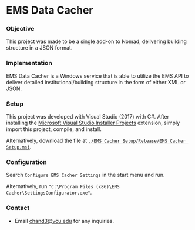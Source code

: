 # EMS Data Cacher #

### Objective ###
This project was made to be a single add-on to Nomad, delivering building structure in a JSON format.

### Implementation ###
EMS Data Cacher is a Windows service that is able to utilize the EMS API to deliver detailed institutional/building structure in the form of either XML or JSON.

### Setup ###
This project was developed with Visual Studio (2017) with C#. After installing the [Microsoft Visual Studio Installer Projects](https://marketplace.visualstudio.com/items?itemName=VisualStudioProductTeam.MicrosoftVisualStudio2017InstallerProjects) extension, simply import this project, compile, and install.

Alternatively, download the file at [`./EMS Cacher Setup/Release/EMS Cacher Setup.msi`](https://raw.githubusercontent.com/vcu-lcc/EMS-Data-Cacher/master/EMS%20Setup/Release/EMS%20Cacher%20Setup.msi).

### Configuration ###

Search `Configure EMS Cacher Settings` in the start menu and run.

Alternatively, run `"C:\Program Files (x86)\EMS Cacher\SettingsConfigurator.exe"`.

### Contact ###
* Email [chand3@vcu.edu](mailto:chand3@vcu.edu) for any inquiries.
